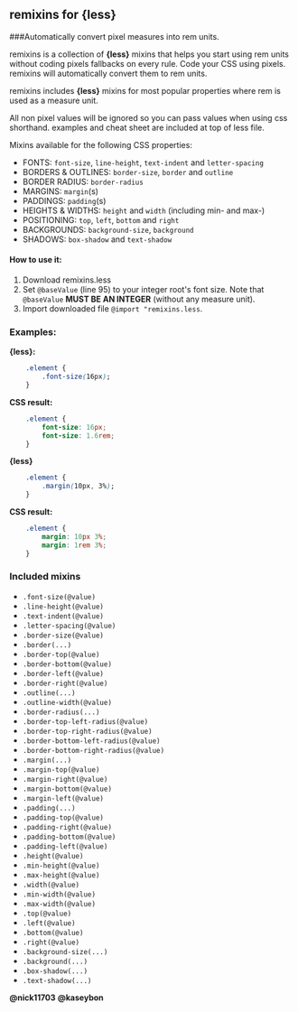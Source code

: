 remixins for {less}
-
###Automatically convert pixel measures into rem units.

remixins is a collection of **{less}** mixins that helps you start using rem units without coding pixels fallbacks on every rule. Code your CSS using pixels. remixins will automatically convert them to rem units.

remixins includes **{less}** mixins for most popular properties where rem is used as a measure unit.

All non pixel values will be ignored so you can pass values when using css shorthand. examples and cheat sheet are included at top of less file.

Mixins available for the following CSS properties:  
 * FONTS: `font-size`, `line-height`, `text-indent` and `letter-spacing`
 * BORDERS & OUTLINES: `border-size`, `border` and `outline`
 * BORDER RADIUS: `border-radius`
 * MARGINS: `margin`(s)
 * PADDINGS: `padding`(s)
 * HEIGHTS & WIDTHS: `height` and `width` (including min- and max-)
 * POSITIONING: `top`, `left`, `bottom` and `right`
 * BACKGROUNDS: `background-size`, `background`
 * SHADOWS: `box-shadow` and `text-shadow`

#### How to use it:
1. Download remixins.less
2. Set `@baseValue` (line 95) to your integer root's font size. Note that `@baseValue` **MUST BE AN INTEGER** (without any measure unit).
3. Import downloaded file `@import "remixins.less`.

### Examples:
**{less}:**  
```css
    .element {
        .font-size(16px);
    }
```  
**CSS result:**  
```css
    .element {
        font-size: 16px;
        font-size: 1.6rem;
    }
```

**{less}**  
```css
    .element {
        .margin(10px, 3%);
    }
```  
**CSS result:**  
```css 
    .element {
        margin: 10px 3%;
        margin: 1rem 3%;
    }
```

### Included mixins
* `.font-size(@value)`
* `.line-height(@value)`
* `.text-indent(@value)`
* `.letter-spacing(@value)`
* `.border-size(@value)`
* `.border(...)`
* `.border-top(@value)`
* `.border-bottom(@value)`
* `.border-left(@value)`
* `.border-right(@value)`
* `.outline(...)`
* `.outline-width(@value)`
* `.border-radius(...)`
* `.border-top-left-radius(@value)`
* `.border-top-right-radius(@value)`
* `.border-bottom-left-radius(@value)`
* `.border-bottom-right-radius(@value)`
* `.margin(...)`
* `.margin-top(@value)`
* `.margin-right(@value)`
* `.margin-bottom(@value)`
* `.margin-left(@value)`
* `.padding(...)`
* `.padding-top(@value)`
* `.padding-right(@value)`
* `.padding-bottom(@value)`
* `.padding-left(@value)`
* `.height(@value)`
* `.min-height(@value)`
* `.max-height(@value)`
* `.width(@value)`
* `.min-width(@value)`
* `.max-width(@value)`
* `.top(@value)`
* `.left(@value)`
* `.bottom(@value)`
* `.right(@value)`
* `.background-size(...)`
* `.background(...)`
* `.box-shadow(...)`
* `.text-shadow(...)`

**@nick11703**
**@kaseybon**
